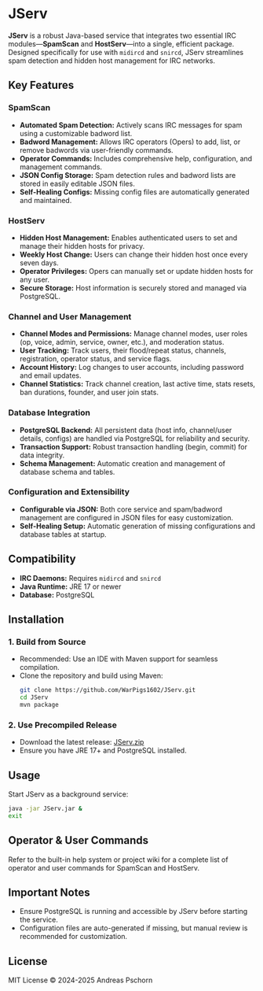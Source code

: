 # JServ

**JServ** is a robust Java-based service that integrates two essential IRC modules—**SpamScan** and **HostServ**—into a single, efficient package. Designed specifically for use with `midircd` and `snircd`, JServ streamlines spam detection and hidden host management for IRC networks.

## Key Features

### SpamScan
- **Automated Spam Detection:** Actively scans IRC messages for spam using a customizable badword list.
- **Badword Management:** Allows IRC operators (Opers) to add, list, or remove badwords via user-friendly commands.
- **Operator Commands:** Includes comprehensive help, configuration, and management commands.
- **JSON Config Storage:** Spam detection rules and badword lists are stored in easily editable JSON files.
- **Self-Healing Configs:** Missing config files are automatically generated and maintained.

### HostServ
- **Hidden Host Management:** Enables authenticated users to set and manage their hidden hosts for privacy.
- **Weekly Host Change:** Users can change their hidden host once every seven days.
- **Operator Privileges:** Opers can manually set or update hidden hosts for any user.
- **Secure Storage:** Host information is securely stored and managed via PostgreSQL.

### Channel and User Management
- **Channel Modes and Permissions:** Manage channel modes, user roles (op, voice, admin, service, owner, etc.), and moderation status.
- **User Tracking:** Track users, their flood/repeat status, channels, registration, operator status, and service flags.
- **Account History:** Log changes to user accounts, including password and email updates.
- **Channel Statistics:** Track channel creation, last active time, stats resets, ban durations, founder, and user join stats.

### Database Integration
- **PostgreSQL Backend:** All persistent data (host info, channel/user details, configs) are handled via PostgreSQL for reliability and security.
- **Transaction Support:** Robust transaction handling (begin, commit) for data integrity.
- **Schema Management:** Automatic creation and management of database schema and tables.

### Configuration and Extensibility
- **Configurable via JSON:** Both core service and spam/badword management are configured in JSON files for easy customization.
- **Self-Healing Setup:** Automatic generation of missing configurations and database tables at startup.

## Compatibility

- **IRC Daemons:** Requires `midircd` and `snircd`
- **Java Runtime:** JRE 17 or newer
- **Database:** PostgreSQL

## Installation

### 1. Build from Source
- Recommended: Use an IDE with Maven support for seamless compilation.
- Clone the repository and build using Maven:
  ```sh
  git clone https://github.com/WarPigs1602/JServ.git
  cd JServ
  mvn package
  ```

### 2. Use Precompiled Release
- Download the latest release: [JServ.zip](https://github.com/user-attachments/files/21579038/JServ.zip)
- Ensure you have JRE 17+ and PostgreSQL installed.

## Usage

Start JServ as a background service:
```sh
java -jar JServ.jar &
exit
```

## Operator & User Commands

Refer to the built-in help system or project wiki for a complete list of operator and user commands for SpamScan and HostServ.

## Important Notes

- Ensure PostgreSQL is running and accessible by JServ before starting the service.
- Configuration files are auto-generated if missing, but manual review is recommended for customization.

## License

MIT License © 2024-2025 Andreas Pschorn
